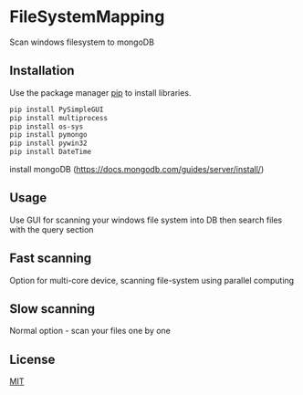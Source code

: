 # FileSystemMapping

Scan windows filesystem to mongoDB

## Installation

Use the package manager [pip](https://pip.pypa.io/en/stable/) to install libraries.

```bash
pip install PySimpleGUI
pip install multiprocess
pip install os-sys
pip install pymongo
pip install pywin32
pip install DateTime
```

install mongoDB (https://docs.mongodb.com/guides/server/install/)

## Usage

Use GUI for scanning your windows file system into DB then search files with the query section

## Fast scanning
Option for multi-core device, scanning file-system using parallel computing

## Slow scanning
Normal option - scan your files one by one

## License
[MIT](https://choosealicense.com/licenses/mit/)
